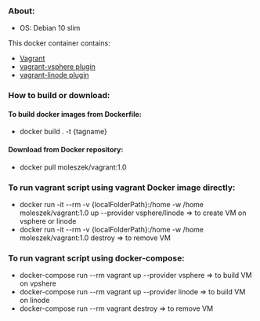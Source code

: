 ### About:
* OS: Debian 10 slim

This docker container contains:
* [Vagrant](https://www.vagrantup.com/)
* [vagrant-vsphere plugin](https://github.com/nsidc/vagrant-vsphere)
* [vagrant-linode plugin](https://github.com/displague/vagrant-linode)

### How to build or download:
#### To build docker images from Dockerfile:
* docker build . -t {tagname}

#### Download from Docker repository:
* docker pull moleszek/vagrant:1.0

### To run vagrant script using vagrant Docker image directly:
* docker run -it --rm -v {localFolderPath}:/home -w /home moleszek/vagrant:1.0 up --provider vsphere/linode => to create VM on vsphere or linode
* docker run -it --rm -v {localFolderPath}:/home -w /home moleszek/vagrant:1.0 destroy => to remove VM

### To run vagrant script using docker-compose:
* docker-compose run --rm vagrant up --provider vsphere => to build VM on vpshere
* docker-compose run --rm vagrant up --provider linode => to build VM on linode
* docker-compose run --rm vagrant destroy => to remove VM